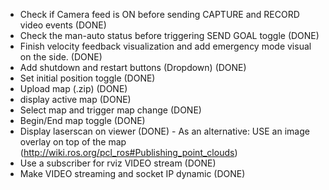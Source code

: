 - Check if Camera feed is ON before sending CAPTURE and RECORD video events (DONE)
- Check the man-auto status before triggering SEND GOAL toggle (DONE)
- Finish velocity feedback visualization and add emergency mode visual on the side. (DONE)
- Add shutdown and restart buttons (Dropdown) (DONE)
- Set initial position toggle (DONE)
- Upload map (.zip) (DONE)
- display active map (DONE)
- Select map and trigger map change (DONE)
- Begin/End map toggle (DONE)
- Display laserscan on viewer (DONE) - As an alternative: USE an image overlay on top of the map (http://wiki.ros.org/pcl_ros#Publishing_point_clouds)
- Use a subscriber for rviz VIDEO stream (DONE)
- Make VIDEO streaming and socket IP dynamic (DONE)